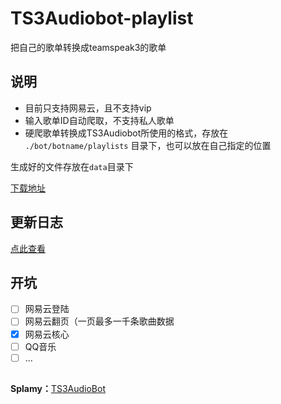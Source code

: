 # TS3Audiobot-playlist

 把自己的歌单转换成teamspeak3的歌单



## 说明

- 目前只支持网易云，且不支持vip
- 输入歌单ID自动爬取，不支持私人歌单
- 硬爬歌单转换成TS3Audiobot所使用的格式，存放在 `./bot/botname/playlists` 目录下，也可以放在自己指定的位置

生成好的文件存放在`data`目录下  

[下载地址](https://github.com/MyWifeAsuna/TS3Audiobot-playlist/releases)

## 更新日志

[点此查看](https://github.com/MyWifeAsuna/TS3Audiobot-playlist/blob/main/%E6%9B%B4%E6%96%B0%E6%97%A5%E5%BF%97.md)

## 开坑

- [ ] 网易云登陆
- [ ] 网易云翻页（一页最多一千条歌曲数据
- [x] 网易云核心
- [ ] QQ音乐
- [ ] ...

## 

**Splamy：**[TS3AudioBot](https://github.com/Splamy/TS3AudioBot)

